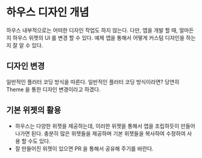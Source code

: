 # 하우스 디자인 개념


하우스 내부적으로는 어떠한 디자인 작업도 하지 않는다. 다만, 앱을 개발 할 때, 얼마든지 하우스 위젯의 UI 를 변경 할 수 있다. 예제 앱을 통해서 어떻게 커스텀 디자인을 하는지 잘 알 수 있다.


## 디자인 변경

일반적인 플러터 코딩 방식을 따른다. 일반적인 플러터 코딩 방식이라면? 당연히 Theme 을 통한 디자인 변경이라고 하겠다.


## 기본 위젯의 활용


- 하우스는 다양한 위젯을 제공하는데, 이러한 위젯을 통해서 앱을 조립하듯이 만들어 나가면 된다. 충분히 많은 위젯들을 제공하며 기본 위젯들을 복사하여 수정하여 사용 할 수도 있다.
- 잘 만들어진 위젯이 있으면 PR 을 통해서 공유해 주기를 바란다.
